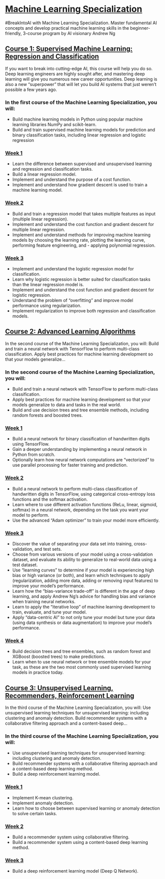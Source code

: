 # [Machine Learning Specialization](https://www.coursera.org/specializations/machine-learning-introduction#courses)
#BreakIntoAI with Machine Learning Specialization. Master fundamental AI concepts and develop practical machine learning skills in the beginner-friendly, 3-course program by AI visionary Andrew Ng

## [Course 1: Supervised Machine Learning: Regression and Classification](https://www.coursera.org/learn/machine-learning?specialization=machine-learning-introduction)
If you want to break into cutting-edge AI, this course will help you do so. Deep learning engineers are highly sought after, and mastering deep learning will give you numerous new career opportunities. Deep learning is also a new “superpower” that will let you build AI systems that just weren’t possible a few years ago.

### In the first course of the Machine Learning Specialization, you will:
- Build machine learning models in Python using popular machine learning libraries NumPy and scikit-learn.
- Build and train supervised machine learning models for prediction and binary classification tasks, including linear regression and logistic regression

### [Week 1](https://github.com/kawamura-R/Machine-Learning-Specialization/tree/main/Course1/Week1)
- Learn the difference between supervised and unsupervised learning and regression and classification tasks.
- Build a linear regression model.
- Implement and understand the purpose of a cost function.
- Implement and understand how gradient descent is used to train a machine learning model.

### [Week 2](https://github.com/kawamura-R/Machine-Learning-Specialization/tree/main/Course1/Week2)
- Build and train a regression model that takes multiple features as input (multiple linear regression).
- Implement and understand the cost function and gradient descent for multiple linear regression.
- Implement and understand methods for improving machine learning models by choosing the learning rate, plotting the learning curve, performing feature engineering, and - applying polynomial regression.

### [Week 3](https://github.com/kawamura-R/Machine-Learning-Specialization/tree/main/Course1/Week3)
- Implement and understand the logistic regression model for classification.
- Learn why logistic regression is better suited for classification tasks than the linear regression model is.
- Implement and understand the cost function and gradient descent for logistic regression.
- Understand the problem of “overfitting” and improve model performance using regularization.
- Implement regularization to improve both regression and classification models.

## [Course 2: Advanced Learning Algorithms](https://www.coursera.org/learn/advanced-learning-algorithms?specialization=machine-learning-introduction)
In the second course of the Machine Learning Specialization, you will: Build and train a neural network with TensorFlow to perform multi-class classification. Apply best practices for machine learning development so that your models generalize…

### In the second course of the Machine Learning Specialization, you will:
- Build and train a neural network with TensorFlow to perform multi-class classification.
- Apply best practices for machine learning development so that your models generalize to data and tasks in the real world.
- Build and use decision trees and tree ensemble methods, including random forests and boosted trees.

### [Week 1](https://github.com/kawamura-R/Machine-Learning-Specialization/tree/main/Course2/Week1)
- Build a neural network for binary classification of handwritten digits using TensorFlow.
- Gain a deeper understanding by implementing a neural network in Python from scratch.
- Optionally learn how neural network computations are “vectorized” to use parallel processing for faster training and prediction.

### [Week 2](https://github.com/kawamura-R/Machine-Learning-Specialization/tree/main/Course2/Week2)
- Build a neural network to perform multi-class classification of handwritten digits in TensorFlow, using categorical cross-entropy loss functions and the softmax activation.
- Learn where to use different activation functions (ReLu, linear, sigmoid, softmax) in a neural network, depending on the task you want your model to perform.
- Use the advanced “Adam optimizer” to train your model more efficiently.

### [Week 3](https://github.com/kawamura-R/Machine-Learning-Specialization/tree/main/Course2/Week3)
- Discover the value of separating your data set into training, cross-validation, and test sets.
- Choose from various versions of your model using a cross-validation dataset, and evaluate its ability to generalize to real-world data using a test dataset.
- Use “learning curves” to determine if your model is experiencing high bias or high variance (or both), and learn which techniques to apply (regularization, adding more data, adding or removing input features) to improve your model’s performance.
- Learn how the “bias-variance trade-off” is different in the age of deep learning, and apply Andrew Ng’s advice for handling bias and variance when training neural networks.
- Learn to apply the “iterative loop” of machine learning development to train, evaluate, and tune your model.
- Apply “data-centric AI” to not only tune your model but tune your data (using data synthesis or data augmentation) to improve your model’s performance.

### [Week 4](https://github.com/kawamura-R/Machine-Learning-Specialization/tree/main/Course2/Week4)
- Build decision trees and tree ensembles, such as random forest and XGBoost (boosted trees) to make predictions.
- Learn when to use neural network or tree ensemble models for your task, as these are the two most commonly used supervised learning models in practice today.

## [Course 3: Unsupervised Learning, Recommenders, Reinforcement Learning](https://www.coursera.org/learn/unsupervised-learning-recommenders-reinforcement-learning?specialization=machine-learning-introduction)
In the third course of the Machine Learning Specialization, you will: Use unsupervised learning techniques for unsupervised learning: including clustering and anomaly detection. Build recommender systems with a collaborative filtering approach and a content-based deep…

### In the third course of the Machine Learning Specialization, you will:
- Use unsupervised learning techniques for unsupervised learning: including clustering and anomaly detection.
- Build recommender systems with a collaborative filtering approach and a content-based deep learning method.
- Build a deep reinforcement learning model.

### [Week 1](https://github.com/kawamura-R/Machine-Learning-Specialization/tree/main/Course3/Week1)
- Implement K-mean clustering.
- Implement anomaly detection.
- Learn how to choose between supervised learning or anomaly detection to solve certain tasks.

### [Week 2](https://github.com/kawamura-R/Machine-Learning-Specialization/tree/main/Course3/Week2)
- Build a recommender system using collaborative filtering.
- Build a recommender system using a content-based deep learning method.

### [Week 3](https://github.com/kawamura-R/Machine-Learning-Specialization/tree/main/Course3/Week3)
- Build a deep reinforcement learning model (Deep Q Network).
